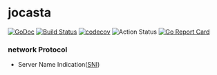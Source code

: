 # jocasta 

[![GoDoc](https://godoc.org/github.com/thinkgos/jocasta?status.svg)](https://godoc.org/github.com/thinkgos/jocasta)
[![Build Status](https://www.travis-ci.org/thinkgos/jocasta.svg?branch=master)](https://www.travis-ci.org/thinkgos/jocasta)
[![codecov](https://codecov.io/gh/thinkgos/jocasta/branch/master/graph/badge.svg)](https://codecov.io/gh/thinkgos/jocasta)
![Action Status](https://github.com/thinkgos/jocasta/workflows/Go/badge.svg)
[![Go Report Card](https://goreportcard.com/badge/github.com/thinkgos/jocasta)](https://goreportcard.com/report/github.com/thinkgos/jocasta)




### network Protocol 
- Server Name Indication([SNI](https://tools.ietf.org/html/rfc6066))
